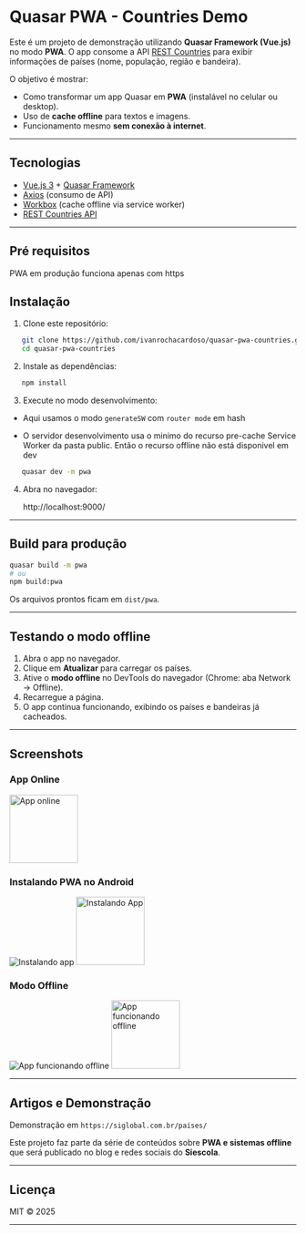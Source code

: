 #  Quasar PWA - Countries Demo

Este é um projeto de demonstração utilizando **Quasar Framework (Vue.js)** no modo **PWA**.
O app consome a API [REST Countries](https://restcountries.com/) para exibir informações de países (nome, população, região e bandeira).

O objetivo é mostrar:
- Como transformar um app Quasar em **PWA** (instalável no celular ou desktop).
- Uso de **cache offline** para textos e imagens.
- Funcionamento mesmo **sem conexão à internet**.

---

##  Tecnologias

- [Vue.js 3](https://vuejs.org/) + [Quasar Framework](https://quasar.dev/)
- [Axios](https://axios-http.com/) (consumo de API)
- [Workbox](https://developer.chrome.com/docs/workbox/) (cache offline via service worker)
- [REST Countries API](https://restcountries.com/)

---
## Pré requisitos

PWA em produção funciona apenas com https

##  Instalação

1. Clone este repositório:
```bash
   git clone https://github.com/ivanrochacardoso/quasar-pwa-countries.git
   cd quasar-pwa-countries
```

2. Instale as dependências:

```bash
   npm install
```

3. Execute no modo desenvolvimento:

- Aqui usamos o modo `generateSW` com `router mode` em hash

- O servidor desenvolvimento usa o minimo do recurso pre-cache Service Worker da pasta public. Então o recurso offline não está disponivel em dev

```bash
   quasar dev -m pwa
```

4. Abra no navegador:


   http://localhost:9000/


---

##  Build para produção

```bash
quasar build -m pwa
# ou
npm build:pwa
```

Os arquivos prontos ficam em `dist/pwa`.

---

##  Testando o modo offline

1. Abra o app no navegador.
2. Clique em **Atualizar** para carregar os países.
3. Ative o **modo offline** no DevTools do navegador (Chrome: aba Network → Offline).
4. Recarregue a página.
5. O app continua funcionando, exibindo os países e bandeiras já cacheados.

---

##  Screenshots

### App Online

<img src="img_demo/im1.jpeg" alt="App online" width="120">

### Instalando PWA no Android
![Instalando app](img_demo/im2.jpeg)
<img src="img_demo/im2.jpeg" alt="Instalando App" width="120">

### Modo Offline
![App funcionando offline](img_demo/im5.jpeg)
<img src="img_demo/im5.jpeg" alt="App funcionando offline" width="120">

---

##  Artigos e Demonstração

Demonstração em `https://siglobal.com.br/paises/`

Este projeto faz parte da série de conteúdos sobre **PWA e sistemas offline** que será publicado no blog e redes sociais do **Siescola**.

---

##  Licença

MIT © 2025



---

